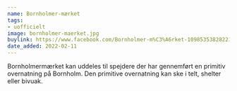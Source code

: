 ```yaml
---
name: Bornholmer-mærket
tags:
- uofficielt
image: bornholmer-maerket.jpg
buylink: https://www.facebook.com/Bornholmer-m%C3%A6rket-109853538282218
date_added: 2022-02-11
---
```

Bornholmermærket kan uddeles til spejdere der har gennemført en primitiv overnatning på Bornholm. Den primitive overnatning kan ske i telt, shelter eller bivuak.
